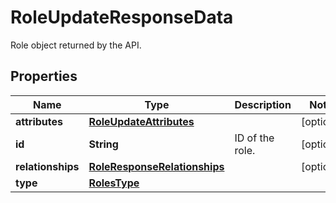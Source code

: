 

# RoleUpdateResponseData

Role object returned by the API.
## Properties

Name | Type | Description | Notes
------------ | ------------- | ------------- | -------------
**attributes** | [**RoleUpdateAttributes**](RoleUpdateAttributes.md) |  |  [optional]
**id** | **String** | ID of the role. |  [optional]
**relationships** | [**RoleResponseRelationships**](RoleResponseRelationships.md) |  |  [optional]
**type** | [**RolesType**](RolesType.md) |  | 



